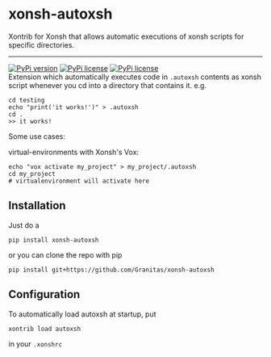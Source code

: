 # xonsh-autoxsh
Xontrib for Xonsh that allows automatic executions of xonsh scripts for specific directories.

<hr>

[![PyPi version](https://img.shields.io/pypi/v/xonsh-autoxsh.svg?style=flat-square)](https://pypi.python.org/pypi/xonsh-autoxsh) [![PyPi license](https://img.shields.io/pypi/l/xonsh-autoxsh.svg?style=flat-square)](https://pypi.python.org/pypi/xonsh-autoxsh) [![PyPi license](https://img.shields.io/pypi/pyversions/xonsh-autoxsh.svg?style=flat-square)](https://pypi.python.org/pypi/xonsh-autoxsh)  
Extension which automatically executes code in `.autoxsh` contents as xonsh script whenever you cd into a directory that contains it.
e.g.
```
cd testing
echo "print('it works!')" > .autoxsh
cd .
>> it works!
```

Some use cases:

virtual-environments with Xonsh's Vox:
```
echo "vox activate my_project" > my_project/.autoxsh
cd my_project
# virtualenvironment will activate here
```

## Installation
Just do a
```console
pip install xonsh-autoxsh
```

or you can clone the repo with pip
```console
pip install git+https://github.com/Granitas/xonsh-autoxsh
```

## Configuration
To automatically load autoxsh at startup, put
```console
xontrib load autoxsh
```

in your `.xonshrc`
